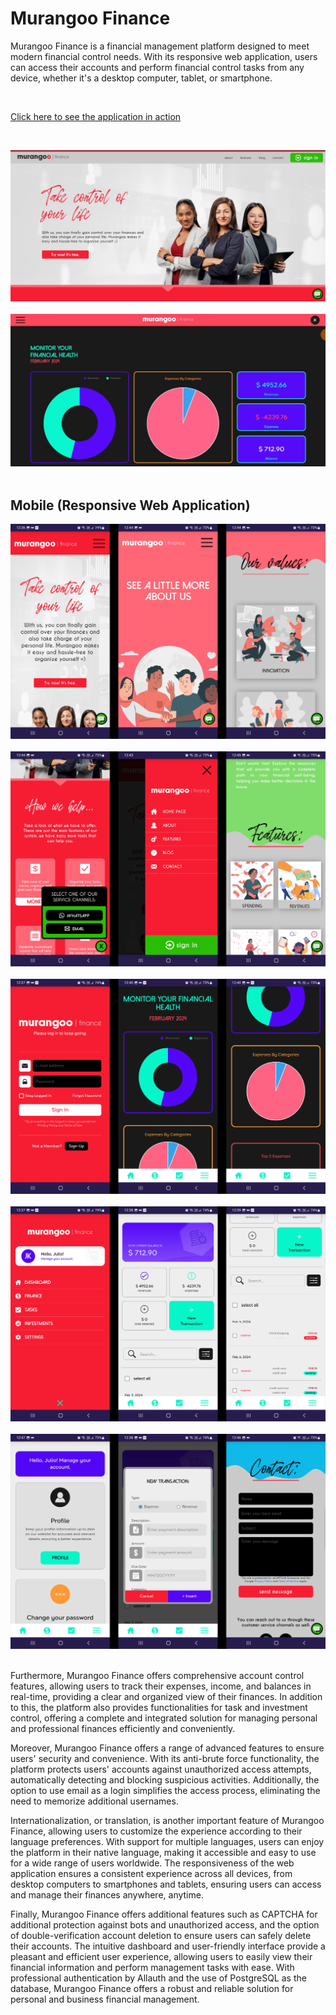 # Murangoo Finance

Murangoo Finance is a financial management platform designed to meet modern financial control needs. With its responsive web application, users can access their accounts and perform financial control tasks from any device, whether it's a desktop computer, tablet, or smartphone.

<br />

[Click here to see the application in action](https://www.youtube.com/watch?v=zFoXgpDrT24)

<br />

<img src="1_files/desktop/Screenshot_1.jpg"> <br /> <br />
<img src="1_files/desktop/dashboards.jpg"> <br /> <br />

## Mobile (Responsive Web Application)

<img src="1_files/0_README/1.png"> <br /> <br />
<img src="1_files/0_README/2.png"> <br /> <br />
<img src="1_files/0_README/3.png"> <br /> <br />
<img src="1_files/0_README/4.png"> <br /> <br />
<img src="1_files/0_README/5.png"> <br /> <br />

Furthermore, Murangoo Finance offers comprehensive account control features, allowing users to track their expenses, income, and balances in real-time, providing a clear and organized view of their finances. In addition to this, the platform also provides functionalities for task and investment control, offering a complete and integrated solution for managing personal and professional finances efficiently and conveniently.

Moreover, Murangoo Finance offers a range of advanced features to ensure users' security and convenience. With its anti-brute force functionality, the platform protects users' accounts against unauthorized access attempts, automatically detecting and blocking suspicious activities. Additionally, the option to use email as a login simplifies the access process, eliminating the need to memorize additional usernames.

Internationalization, or translation, is another important feature of Murangoo Finance, allowing users to customize the experience according to their language preferences. With support for multiple languages, users can enjoy the platform in their native language, making it accessible and easy to use for a wide range of users worldwide. The responsiveness of the web application ensures a consistent experience across all devices, from desktop computers to smartphones and tablets, ensuring users can access and manage their finances anywhere, anytime.

Finally, Murangoo Finance offers additional features such as CAPTCHA for additional protection against bots and unauthorized access, and the option of double-verification account deletion to ensure users can safely delete their accounts. The intuitive dashboard and user-friendly interface provide a pleasant and efficient user experience, allowing users to easily view their financial information and perform management tasks with ease. With professional authentication by Allauth and the use of PostgreSQL as the database, Murangoo Finance offers a robust and reliable solution for personal and business financial management.
